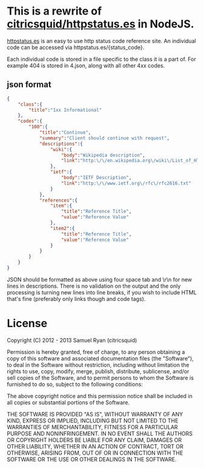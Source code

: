 # This is a rewrite of [citricsquid/httpstatus.es](https://github.com/citricsquid/httpstatus.es) in NodeJS.

[httpstatus.es](http://httpstatus.es) is an easy to use http status code reference
site. An individual code can be accessed via httpstatus.es/{status_code}. 

Each individual code is stored in a file specific to the class it is a part of.
For example 404 is stored in 4.json, along with all other 4xx codes.

## json format

```json
{
    "class":{
        "title":"1xx Informational"
    },
    "codes":{
        "100":{
            "title":"Continue",
            "summary":"Client should continue with request",
            "descriptions":{
                "wiki":{
                    "body":"Wikipedia description",
                    "link":"http:\/\/en.wikipedia.org\/wiki\/List_of_HTTP_status_codes#100"
                },
                "ietf":{
                    "body":"IETF Description",
                    "link":"http:\/\/www.ietf.org\/rfc\/rfc2616.txt"
                }
            },
            "references":{
                "item":{
                    "title":"Reference Title",
                    "value":"Reference Value"
                },
                "item2":{
                    "title":"Reference Title",
                    "value":"Reference Value"
                }
            }
        }
    }
}
```

JSON should be formatted as above using four space tab and \r\n for new lines in 
descriptions. There is no validation on the output and the only processing is 
turning new lines into line breaks, if you wish to include HTML that's fine 
(preferably only links though and code tags).

# License

Copyright (C) 2012 - 2013 Samuel Ryan (citricsquid)

Permission is hereby granted, free of charge, to any person obtaining a copy of 
this software and associated documentation files (the "Software"), to deal in 
the Software without restriction, including without limitation the rights to use, 
copy, modify, merge, publish, distribute, sublicense, and/or sell copies of the 
Software, and to permit persons to whom the Software is furnished to do so, 
subject to the following conditions:

The above copyright notice and this permission notice shall be included in all 
copies or substantial portions of the Software.

THE SOFTWARE IS PROVIDED "AS IS", WITHOUT WARRANTY OF ANY KIND, EXPRESS OR 
IMPLIED, INCLUDING BUT NOT LIMITED TO THE WARRANTIES OF MERCHANTABILITY, 
FITNESS FOR A PARTICULAR PURPOSE AND NONINFRINGEMENT. IN NO EVENT SHALL THE 
AUTHORS OR COPYRIGHT HOLDERS BE LIABLE FOR ANY CLAIM, DAMAGES OR OTHER LIABILITY, 
WHETHER IN AN ACTION OF CONTRACT, TORT OR OTHERWISE, ARISING FROM, OUT OF OR IN 
CONNECTION WITH THE SOFTWARE OR THE USE OR OTHER DEALINGS IN THE SOFTWARE.